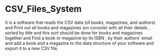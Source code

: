 # CSV_Files_System
It is a software that reads the CSV data (of books, magazines, and authors) and Print out all books and magazines (on console) with all their details , sorted by title and this sort should be done for books and magazines together and Find a book or magazine by its ISBN , by their authors’ email and add a book and a magazine to the data structure of your software and export it to a new CSV file.
